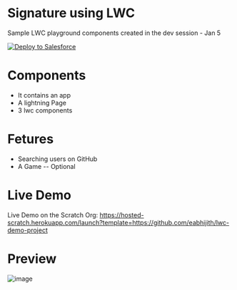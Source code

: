 # Signature using LWC
 Sample LWC playground components created in the dev session - Jan 5
 
<a href="https://githubsfdeploy.herokuapp.com">
  <img alt="Deploy to Salesforce"
       src="https://raw.githubusercontent.com/afawcett/githubsfdeploy/master/deploy.png">
</a>

# Components 
 - It contains an app 
 - A lightning Page
 - 3 lwc components 

# Fetures 
 - Searching users on GitHub
 - A Game -- Optional

 
# Live Demo
Live Demo on the Scratch Org: https://hosted-scratch.herokuapp.com/launch?template=https://github.com/eabhijith/lwc-demo-project

# Preview

![image](https://user-images.githubusercontent.com/17565188/210774071-17fc91f2-a7d7-4bdd-9c05-a50fe2ca4f6a.png)


